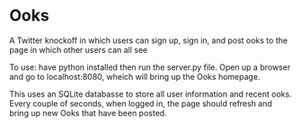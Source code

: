Ooks
====

A Twitter knockoff in which users can sign up, sign in, and post ooks to the page in which other users can all see

To use: have python installed then run the server.py file. Open up a browser and go to localhost:8080, wheich will bring up the Ooks homepage.

This uses an SQLite databasse to store all user information and recent ooks. Every couple of seconds, when logged in, the page should refresh and bring up new Ooks that have been posted.
